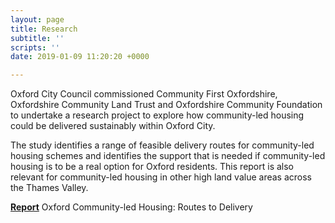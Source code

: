 ```yaml
---
layout: page
title: Research
subtitle: ''
scripts: ''
date: 2019-01-09 11:20:20 +0000

---
```

Oxford City Council commissioned Community First Oxfordshire, Oxfordshire Community Land Trust and Oxfordshire Community Foundation to undertake a research project to explore how community-led housing could be delivered sustainably within Oxford City.

The study identifies a range of feasible delivery routes for community-led housing schemes and identifies the support that is needed if community-led housing is to be a real option for Oxford residents. This report is also relevant for community-led housing in other high land value areas across the Thames Valley.

[**Report**](http://www.communityfirstoxon.org/housing-community-planning/community-led-housing/) Oxford Community-led Housing: Routes to Delivery